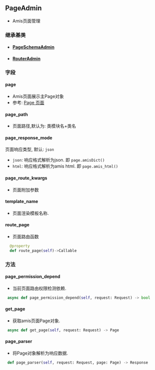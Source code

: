 ## PageAdmin

- Amis页面管理

### 继承基类

- #### [PageSchemaAdmin](../PageSchemaAdmin)

- #### [RouterAdmin](../RouterAdmin)

  

### 字段

#### page

- Amis页面展示主Page对象
- 参考: [Page 页面](https://baidu.gitee.io/amis/zh-CN/components/page)

#### page_path

- 页面路径,默认为: 类模块名+类名

#### page_response_mode

页面响应类型, 默认: `json`
- `json`: 响应格式解析为json. 即 `page.amisDict()`
- `html`: 响应格式解析为amis html. 即 `page.amis_html()`

#### page_route_kwargs

- 页面附加参数

#### template_name

- 页面渲染模板名称.

#### route_page

- 页面路由函数

```python
  @property
  def route_page(self)->Callable
```



### 方法

#### page_permission_depend

- 当前页面路由权限检测依赖.

```python
 async def page_permission_depend(self, request: Request) -> bool
```


#### get_page

- 获取amis页面Page对象.


```python
 async def get_page(self, request: Request) -> Page
```

####  page_parser

- 将Page对象解析为响应数据.


```python
 def page_parser(self, request: Request, page: Page) -> Response
```

 
